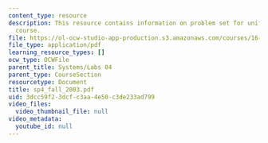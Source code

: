 ```yaml
---
content_type: resource
description: This resource contains information on problem set for unified engineering
  course.
file: https://ol-ocw-studio-app-production.s3.amazonaws.com/courses/16-01-unified-engineering-i-ii-iii-iv-fall-2005-spring-2006/3dcc59f23dcfc3aa4e50c3de233ad799_sp4_fall_2003.pdf
file_type: application/pdf
learning_resource_types: []
ocw_type: OCWFile
parent_title: Systems/Labs 04
parent_type: CourseSection
resourcetype: Document
title: sp4_fall_2003.pdf
uid: 3dcc59f2-3dcf-c3aa-4e50-c3de233ad799
video_files:
  video_thumbnail_file: null
video_metadata:
  youtube_id: null
---
```

